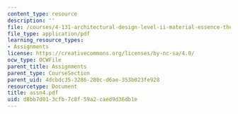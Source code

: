 ```yaml
---
content_type: resource
description: ''
file: /courses/4-131-architectural-design-level-ii-material-essence-the-glass-house-fall-2003/d8bb7d013cfb7c8f59a2caed9d36db1e_assn4.pdf
file_type: application/pdf
learning_resource_types:
- Assignments
license: https://creativecommons.org/licenses/by-nc-sa/4.0/
ocw_type: OCWFile
parent_title: Assignments
parent_type: CourseSection
parent_uid: 4dcbdc35-3286-280c-d6ae-353b023fe928
resourcetype: Document
title: assn4.pdf
uid: d8bb7d01-3cfb-7c8f-59a2-caed9d36db1e
---
```

